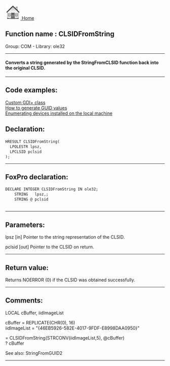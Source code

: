 [<img src="../../images/home.png"> Home ](https://github.com/VFPX/Win32API)  

## Function name : CLSIDFromString
Group: COM - Library: ole32    
***  


#### Converts a string generated by the StringFromCLSID function back into the original CLSID.
***  


## Code examples:
[Custom GDI+ class](../../samples/sample_450.md)  
[How to generate GUID values](../../samples/sample_456.md)  
[Enumerating devices installed on the local machine](../../samples/sample_545.md)  

## Declaration:
```foxpro  
HRESULT CLSIDFromString(
  LPOLESTR lpsz,
  LPCLSID pclsid
);  
```  
***  


## FoxPro declaration:
```foxpro  
DECLARE INTEGER CLSIDFromString IN ole32;
	STRING   lpsz,;
	STRING @ pclsid
  
```  
***  


## Parameters:
lpsz 
[in] Pointer to the string representation of the CLSID. 

pclsid 
[out] Pointer to the CLSID on return.   
***  


## Return value:
Returns NOERROR (0) if the CLSID was obtained successfully.   
***  


## Comments:
<div class="precode">LOCAL cBuffer, iidImageList  
  
cBuffer = REPLICATE(CHR(0), 16)  
iidImageList = "{46EB5926-582E-4017-9FDF-E8998DAA0950}"  
  
= CLSIDFromString(STRCONV(iidImageList,5), @cBuffer)  
? cBuffer  
</div>  
See also: StringFromGUID2   
  
***  


